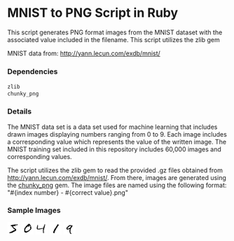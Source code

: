 MNIST to PNG Script in Ruby
===

This script generates PNG format images from the MNIST dataset with the associated value included in the filename. This script utilizes the zlib gem 

MNIST data from: <http://yann.lecun.com/exdb/mnist/>

### Dependencies
```
zlib
chunky_png
```

### Details

The MNIST data set is a data set used for machine learning that includes drawn images displaying numbers ranging from 0 to 9. Each image includes a corresponding value which represents the value of the written image. The MNIST training set included in this repository includes 60,000 images and corresponding values. 

The script utilizes the zlib gem to read the provided .gz files obtained from <http://yann.lecun.com/exdb/mnist/>. From there, images are generated using the [chunky_png](http://chunkypng.com/) gem. The image files are named using the following format: "#{index number} - #{correct value}.png"

### Sample Images

![](samples/0.png)
![](samples/1.png)
![](samples/2.png)
![](samples/3.png)
![](samples/4.png)
